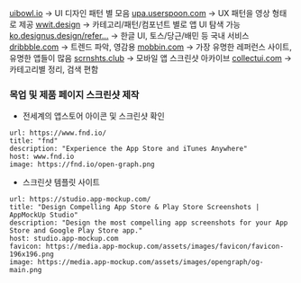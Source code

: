 [uibowl.io](http://uibowl.io/) → UI 디자인 패턴 별 모음 
[upa.userspoon.com](http://upa.userspoon.com/) → UX 패턴을 영상 형태로 제공
[wwit.design](http://wwit.design/) → 카테고리/패턴/컴포넌트 별로 앱 UI 탐색 가능
[ko.designus.design/refer…](http://ko.designus.design/reference) → 한글 UI, 토스/당근/배민 등 국내 서비스
[dribbble.com](http://dribbble.com/) → 트렌드 파악, 영감용
[mobbin.com](http://mobbin.com/) → 가장 유명한 레퍼런스 사이트, 유명한 앱들이 많음
[scrnshts.club](https://l.threads.com/?u=http%3A%2F%2Fscrnshts.club%2F&e=AT1vH89pGO4ohb0U2e2IdYMKVlSI4ORCqUOI-057bAEElbWaP0k4ZYHFnltYZ40NtZl6RBiTYDo3R0BFxFQ8x0wWR7L-cGGAn9H4pk86PZr4ek6Uw3V3chWI_LV51fTumCJWN3nsOY-aB0Ct) → 모바일 앱 스크린샷 아카이브
[collectui.com](https://l.threads.com/?u=http%3A%2F%2Fcollectui.com%2F&e=AT1vH89pGO4ohb0U2e2IdYMKVlSI4ORCqUOI-057bAEElbWaP0k4ZYHFnltYZ40NtZl6RBiTYDo3R0BFxFQ8x0wWR7L-cGGAn9H4pk86PZr4ek6Uw3V3chWI_LV51fTumCJWN3nsOY-aB0Ct) → 카테고리별 정리, 검색 편함

### 목업 및 제품 페이지 스크린샷 제작

- 전세계의 앱스토어 아이콘 및 스크린샷 확인

```cardlink
url: https://www.fnd.io/
title: "fnd"
description: "Experience the App Store and iTunes Anywhere"
host: www.fnd.io
image: https://fnd.io/open-graph.png
```


-  스크린샷 템플릿 사이트

```cardlink
url: https://studio.app-mockup.com/
title: "Design Compelling App Store & Play Store Screenshots | AppMockUp Studio"
description: "Design the most compelling app screenshots for your App Store and Google Play Store app."
host: studio.app-mockup.com
favicon: https://media.app-mockup.com/assets/images/favicon/favicon-196x196.png
image: https://media.app-mockup.com/assets/images/opengraph/og-main.png
```
